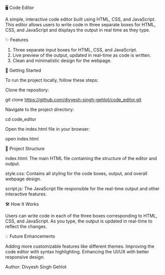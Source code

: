 🖥️ Code Editor

A simple, interactive code editor built using HTML, CSS, and JavaScript. This editor allows users to write code in three separate boxes for HTML, CSS, and JavaScript and displays the output in real time as they type.



✨ Features

1. Three separate input boxes for HTML, CSS, and JavaScript.
2. Live preview of the output, updated in real-time as code is written.
3. Clean and minimalistic design for the webpage.



🚀 Getting Started

To run the project locally, follow these steps:



Clone the repository:

git clone https://github.com/divyesh-singh-gehlot/code_editor.git



Navigate to the project directory:

cd code_editor



Open the index.html file in your browser:

open index.html



📂 Project Structure

index.html: The main HTML file containing the structure of the editor and output.

style.css: Contains all styling for the code boxes, output, and overall webpage design.

script.js: The JavaScript file responsible for the real-time output and other interactive features.



🛠️ How It Works

Users can write code in each of the three boxes corresponding to HTML, CSS, and JavaScript.
As you type, the output is updated in real-time to reflect the changes.



💡 Future Enhancements

Adding more customizable features like different themes.
Improving the code editor with syntax highlighting.
Enhancing the UI/UX with better responsive design.

Author: Divyesh Singh Gehlot